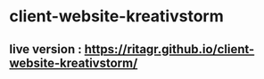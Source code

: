 # client-website-kreativstorm
## live version : https://ritagr.github.io/client-website-kreativstorm/

